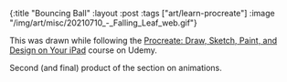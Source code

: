 {:title "Bouncing Ball"
 :layout :post
 :tags ["art/learn-procreate"]
 :image "/img/art/misc/20210710_-_Falling_Leaf_web.gif"}

This was drawn while following the [Procreate: Draw, Sketch, Paint, and Design
on Your iPad][udemy] course on Udemy.

Second (and final) product of the section on animations.

[udemy]: https://www.udemy.com/course/procreate-draw-sketch-paint-and-design-on-your-ipad/
